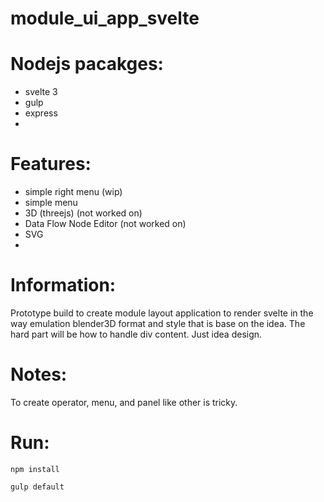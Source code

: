 # module_ui_app_svelte 

# Nodejs pacakges:
 * svelte 3
 * gulp
 * express
 * 

# Features:
 * simple right menu (wip)
 * simple menu
 * 3D (threejs) (not worked on)
 * Data Flow Node Editor (not worked on)
 * SVG
 * 



# Information:
 Prototype build to create module layout application to render svelte in the way emulation blender3D format and style that is base on the idea. The hard part will be how to handle div content. Just idea design.

# Notes:
 To create operator, menu, and panel like other is tricky.

# Run:
```
npm install
```

```
gulp default
```